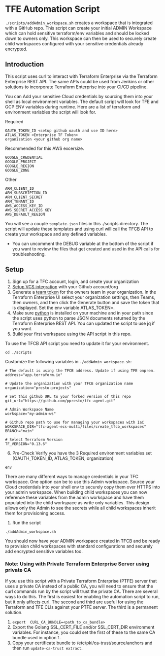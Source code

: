 # TFE Automation Script
`./scripts/addAdmin_workspace.sh` creates a workspace that is integrated with a GitHub repo.  This script can create your initial ADMIN Workspace which can hold sensitive terraform/env variables and should be locked down to owners only.  This workspace can then be used to securely create child workspaces configured with your sensitive credentials already encrypted.

## Introduction
This script uses curl to interact with Terraform Enterprise via the Terraform Enterprise REST API. The same APIs could be used from Jenkins or other solutions to incorporate Terraform Enterprise into your CI/CD pipeline.

You can Add your sensitive Cloud credentials by sourcing them into your shell as local environment variables.  The default script will look for TFE and GCP ENV variables during runtime.  Here are a list of terraform and environment variables the script will look for.


Required
```
OAUTH_TOKEN_ID <setup github oauth and use ID here>
ATLAS_TOKEN <Enterprise TF Token>
organization <your github org name>
```

Recommended for this AWS excersize.
```
GOOGLE_CREDENTIAL
GOOGLE_PROJECT
GOOGLE_REGION
GOOGLE_ZONE
```

Other
```
ARM_CLIENT_ID
ARM_SUBSCRIPTION_ID
ARM_CLIENT_SECRET
ARM_TENANT_ID
AWS_ACCESS_KEY_ID
AWS_SECRET_ACCESS_KEY
AWS_DEFAULT_REGION
```

You will see a couple `template.json` files in this ./scripts directory.  The script will update these templates and using curl will call the TFCB API to create your workspace and any defined variables.
* You can uncomment the DEBUG variable at the bottom of the script if you want to review the files that get created and used in the API calls for troubleshooting.

## Setup
1. Sign up for a TFC account, login, and create your organization
2. [Setup VCS integration](https://www.terraform.io/docs/cloud/vcs/github.html) with your Github account/org
3. Generate a [team token](https://www.terraform.io/docs/enterprise/users-teams-organizations/service-accounts.html#team-service-accounts) for the owners team in your organization.  In the Terraform Enterprise UI select your organization settings, then Teams, then owners, and then click the Generate button and save the token that is displayed.  Set the env variable ATLAS_TOKEN=<team token>.
4. Make sure [python](https://www.python.org/downloads/) is installed on your machine and in your path since the script uses python to parse JSON documents returned by the Terraform Enterprise REST API.  You can updated the script to use jq if you want.
5. Build your first workspace using the API script in this repo.

To use the TFCB API script you need to update it for your environment.  
```
cd ./scripts
```

Customize the following variables in `./addAdmin_workspace.sh`:
```
# The default is using the TFCB address. Update if using TFE onprem.
address="app.terraform.io"

# Update the organization with your TFCB organization name
organization="presto-projects"

# Set this github URL to your forked version of this repo
git_url="https://github.com/ppresto/tfc-agent.git"

# Admin Workspace Name
workspace="my-admin-ws"

# Github repo path to use for managing your workspaces with IaC
WORKSPACE_DIR="tfc-agent-ecs-multi/files/create_tfcb_workspaces"
BRANCH="main"

# Select Terraform Version
TF_VERSION="0.13.6"

```

6. Pre-Check
Verify you have the 3 Required environment variables set (OAUTH_TOKEN_ID, ATLAS_TOKEN, organization)
```
env
```
There are many different ways to manage credentials in your TFC workspace. One option can be to use this Admin workspace.  Source your Cloud credentials into your shell env to securely copy them over HTTPS into your admin workspace.  When building child workspaces you can now reference these variables from the admin workspace and have them populated into the child workspace as write only variables.  This design allows only the Admin to see the secrets while all child workspaces inherit them for provisioning access.

1. Run the script
```
./addAdmin_workspace.sh
```
You should now have your ADMIN workspace created in TFCB and be ready to provision child workspaces with standard configurations and securely add encrypted sensitive variables too.

### Note: Using with Private Terraform Enterprise Server using private CA
If you use this script with a Private Terraform Enterprise (PTFE) server that uses a private CA instead of a public CA, you will need to ensure that the curl commands run by the script will trust the private CA.  There are several ways to do this.  The first is easiest for enabling the automation script to run, but it only affects curl. The second and third are useful for using the Terraform and TFE CLIs against your PTFE server. The third is a permanent solution.
1. `export  CURL_CA_BUNDLE=<path_to_ca_bundle>`
1. Export the Golang SSL_CERT_FILE and/or SSL_CERT_DIR environment variables. For instance, you could set the first of these to the same CA bundle used in option 1.
1. Copy your certificate bundle to /etc/pki/ca-trust/source/anchors and then run `update-ca-trust extract`.
